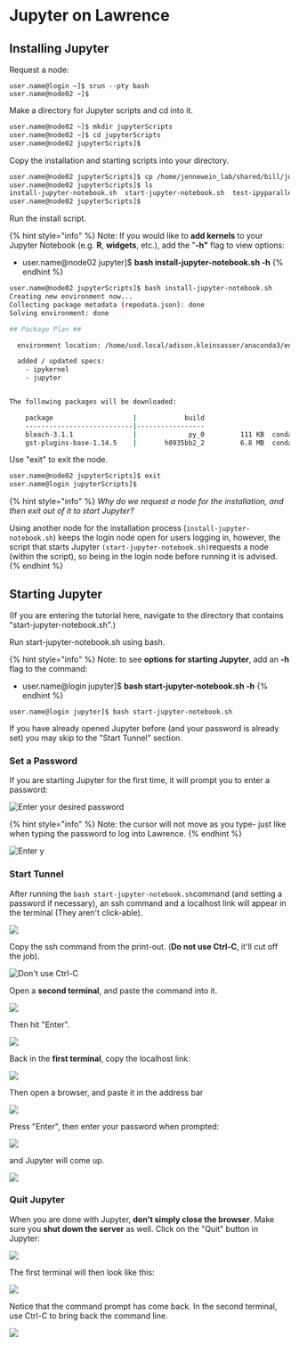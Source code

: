 # Jupyter on Lawrence

## Installing Jupyter

Request a node:

```text
user.name@login ~]$ srun --pty bash
user.name@node02 ~]$
```

Make a directory for Jupyter scripts and cd into it.

```bash
user.name@node02 ~]$ mkdir jupyterScripts
user.name@node02 ~]$ cd jupyterScripts
user.name@node02 jupyterScripts]$
```

Copy the installation and starting scripts into your directory.

```bash
user.name@node02 jupyterScripts]$ cp /home/jennewein_lab/shared/bill/jupyter/* ./
user.name@node02 jupyterScripts]$ ls
install-jupyter-notebook.sh  start-jupyter-notebook.sh  test-ipyparallel.py
user.name@node02 jupyterScripts]$ 
```

Run the install script.

{% hint style="info" %}
Note: If you would like to **add kernels** to your Jupyter Notebook \(e.g. **R**, **widgets**, etc.\), add the   "**-h"** flag to view options:

* user.name@node02 jupyter\]$ **bash install-jupyter-notebook.sh -h**
{% endhint %}

```bash
user.name@node02 jupyterScripts]$ bash install-jupyter-notebook.sh
Creating new environment now...
Collecting package metadata (repodata.json): done
Solving environment: done

## Package Plan ##

  environment location: /home/usd.local/adison.kleinsasser/anaconda3/envs/jupyter

  added / updated specs:
    - ipykernel
    - jupyter


The following packages will be downloaded:

    package                    |            build
    ---------------------------|-----------------
    bleach-3.1.1               |             py_0         111 KB  conda-forge
    gst-plugins-base-1.14.5    |       h0935bb2_2         6.8 MB  conda-forge

```

Use "exit" to exit the node.

```bash
user.name@node02 jupyterScripts]$ exit
user.name@login jupyterScripts]$
```

{% hint style="info" %}
_Why do we request a node for the installation, and then exit out of it to start Jupyter?_

Using another node for the installation process \(`install-jupyter-notebook.sh`\) keeps the login node open for users logging in, however, the script that starts Jupyter `(start-jupyter-notebook.sh)`requests a node \(within the script\), so being in the login node before running it is advised.
{% endhint %}

## Starting Jupyter

\(If you are entering the tutorial here, navigate to the directory that contains "start-jupyter-notebook.sh".\)

Run start-jupyter-notebook.sh using bash.

{% hint style="info" %}
Note: to see **options** **for starting Jupyter**, add an **-h** flag to the command:

* user.name@login jupyter\]$ **bash start-jupyter-notebook.sh -h**
{% endhint %}

```
user.name@login jupyter]$ bash start-jupyter-notebook.sh
```

If you have already opened Jupyter before \(and your password is already set\) you may skip to the "Start Tunnel" section.

### Set a Password

If you are starting Jupyter for the first time, it will prompt you to enter a password:

![Enter your desired password](../.gitbook/assets/image%20%2818%29.png)

{% hint style="info" %}
Note: the cursor will not move as you type- just like when typing the password to log into Lawrence.
{% endhint %}

![Enter y](../.gitbook/assets/image%20%283%29.png)

### Start Tunnel

After running the `bash start-jupyter-notebook.sh`command \(and setting a password if necessary\), an ssh command and a localhost link will appear in the terminal \(They aren't click-able\).

![](../.gitbook/assets/image%20%2829%29.png)

Copy the ssh command from the print-out. \(**Do not use Ctrl-C**, it'll cut off the job\).

![Don&apos;t use Ctrl-C](../.gitbook/assets/copysshforjupyter.png)

Open a **second terminal**, and paste the command into it.

![](../.gitbook/assets/make-2nd-tunnel.png)

Then hit "Enter".

![](../.gitbook/assets/image%20%285%29.png)

Back in the **first terminal**, copy the localhost link:

![](../.gitbook/assets/image%20%2821%29.png)

Then open a browser, and paste it in the address bar

![](../.gitbook/assets/image%20%2813%29.png)

Press "Enter", then enter your password when prompted:

![](../.gitbook/assets/image%20%2825%29.png)

and Jupyter will come up.

![](../.gitbook/assets/image%20%2816%29.png)

### Quit Jupyter

When you are done with Jupyter, **don't simply close the browser**.  Make sure you **shut down the server** as well.  Click on the "Quit" button in Jupyter:

![](../.gitbook/assets/image%20%2824%29.png)

The first terminal will then look like this:

![](../.gitbook/assets/image%20%2819%29.png)

Notice that the command prompt has come back.  In the second terminal, use Ctrl-C to bring back the command line.

![](../.gitbook/assets/image%20%2814%29.png)



